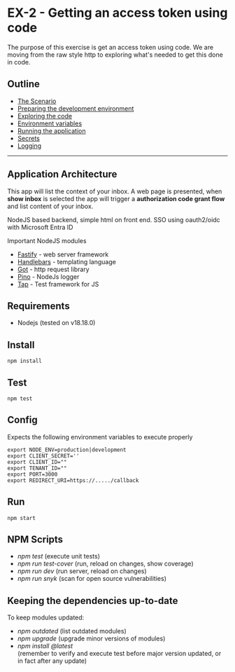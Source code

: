# EX-2 - Getting an access token using code

The purpose of this exercise is get an access token using code. We are moving from the raw style http to exploring what's needed to get this done in code.

## Outline

* [The Scenario](doc/the_scenario.md)
* [Preparing the development environment](doc/preparing_the_environment.md)
* [Exploring the code](doc/exploring_the_code.md)
* [Environment variables](doc/environment_variables.md)
* [Running the application](doc/running_the_app.md)
* [Secrets](doc/secrets.md)
* [Logging](doc/logging.md)

----

## Application Architecture

This app will list the context of your inbox. A web page is presented, when **show inbox** is selected the app will trigger a **authorization code grant flow** and list content of your inbox.

NodeJS based backend, simple html on front end.
SSO using oauth2/oidc with Microsoft Entra ID

Important NodeJS modules

* [Fastify](https://github.com/fastify/fastify) - web server framework
* [Handlebars](https://handlebarsjs.com/) - templating language
* [Got](https://github.com/sindresorhus/got) - http request library
* [Pino](https://getpino.io/#/) - NodeJs logger
* [Tap](https://node-tap.org/) - Test framework for JS

## Requirements

* Nodejs (tested on v18.18.0)

## Install

```shell
npm install
```

## Test

```shell
npm test
```

## Config

Expects the following environment variables to execute properly

    export NODE_ENV=production|development
    export CLIENT_SECRET=''
    export CLIENT_ID=""
    export TENANT_ID=""
    export PORT=3000
    export REDIRECT_URI=https://...../callback

## Run

```shell
npm start
```

## NPM Scripts

* _npm test_ (execute unit tests)
* _npm run test-cover_ (run, reload on changes, show coverage)
* _npm run dev_ (run server, reload on changes)
* _npm run snyk_ (scan for open source vulnerabilities)

## Keeping the dependencies up-to-date

To keep modules updated:

* _npm outdated_ (list outdated modules)
* _npm upgrade_ (upgrade minor versions of modules)
* _npm install <module>@latest_ <br/>(remember to verify and execute test before major  version updated, or in fact after any update)
